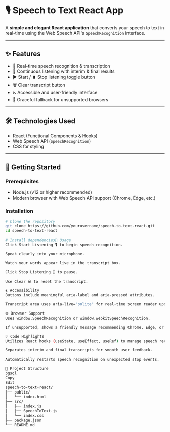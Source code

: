 # 🎙️ Speech to Text React App

A **simple and elegant React application** that converts your speech to text in real-time using the Web Speech API's `SpeechRecognition` interface.

---

## ✨ Features

- 🎤 Real-time speech recognition & transcription
- 🔄 Continuous listening with interim & final results
- ▶️ Start / ⏸️ Stop listening toggle button
- 🗑️ Clear transcript button
- ♿ Accessible and user-friendly interface
- 🚫 Graceful fallback for unsupported browsers

---

## 🛠️ Technologies Used

- React (Functional Components & Hooks)
- Web Speech API (`SpeechRecognition`)
- CSS for styling

---

## 🚀 Getting Started

### Prerequisites

- Node.js (v12 or higher recommended)
- Modern browser with Web Speech API support (Chrome, Edge, etc.)

### Installation

```bash
# Clone the repository
git clone https://github.com/yourusername/speech-to-text-react.git
cd speech-to-text-react

# Install dependencies📝 Usage
Click Start Listening 🎙️ to begin speech recognition.

Speak clearly into your microphone.

Watch your words appear live in the transcript box.

Click Stop Listening 🎤 to pause.

Use Clear 🗑️ to reset the transcript.

♿ Accessibility
Buttons include meaningful aria-label and aria-pressed attributes.

Transcript area uses aria-live="polite" for real-time screen reader updates.

🌐 Browser Support
Uses window.SpeechRecognition or window.webkitSpeechRecognition.

If unsupported, shows a friendly message recommending Chrome, Edge, or compatible browsers.

💡 Code Highlights
Utilizes React hooks (useState, useEffect, useRef) to manage speech recognition lifecycle.

Separates interim and final transcripts for smooth user feedback.

Automatically restarts speech recognition on unexpected stop events.

📁 Project Structure
pgsql
Copy
Edit
speech-to-text-react/
├── public/
│   └── index.html
├── src/
│   ├── index.js
│   ├── SpeechToText.js
│   └── index.css
├── package.json
└── README.md

